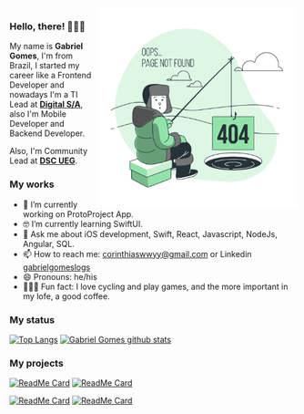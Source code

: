 <img align="right" src="https://github.com/logsprr/logsprr/blob/main/404%20Error-bro.png" alt="Illustration of Gabriel searching a 404 error" width=350px height=350px/>

### Hello, there! 👨🏼‍💻

My name is **Gabriel Gomes**, I'm from Brazil, I started my career like a Frontend Developer and nowadays I'm a TI Lead at **[Digital S/A](https://www.digitalsa.com.br/)**, also I'm Mobile Developer and Backend Developer.

Also, I'm Community Lead at **[DSC UEG](https://dsc.community.dev/goias-state-university/)**.

### My works

- 📱  I’m currently working on ProtoProject App.
- 🤓 I’m currently learning SwiftUI.
- 💬  Ask me about iOS development, Swift, React, Javascript, NodeJs, Angular, SQL.
- 📫  How to reach me: corinthiaswwyy@gmail.com or Linkedin [gabrielgomeslogs](https://www.linkedin.com/in/gabrielgomeslogs/)
- 😄  Pronouns: he/his
- 🚴🏽‍♀️  Fun fact: I love cycling and play games, and the more important in my lofe, a good coffee.

### My status
[![Top Langs](https://github-readme-stats.vercel.app/api/top-langs/?username=logsprr&hide=c,html)](https://github.com/logsprr/github-readme-stats)
[![Gabriel Gomes github stats](https://github-readme-stats.vercel.app/api?username=logsprr)](https://github.com/logsprr/github-readme-stats)

### My projects

[![ReadMe Card](https://github-readme-stats.vercel.app/api/pin/?username=logsprr&repo=PJTPROTO)](https://github.com/logsprr/PJTPROTO)
[![ReadMe Card](https://github-readme-stats.vercel.app/api/pin/?username=logsprr&repo=PROTOBACKEND)](https://github.com/logsprr/PROTOBACKEND)

[![ReadMe Card](https://github-readme-stats.vercel.app/api/pin/?username=logsprr&repo=PJTPROTO)](https://github.com/logsprr/PJTPROTO)
[![ReadMe Card](https://github-readme-stats.vercel.app/api/pin/?username=logsprr&repo=PJTPROTO)](https://github.com/logsprr/PJTPROTO)



